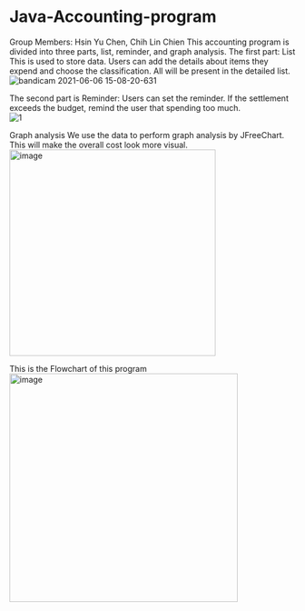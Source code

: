 # Java-Accounting-program
Group Members: Hsin Yu Chen, Chih Lin Chien
This accounting program is divided into three parts, list, reminder, and graph analysis.
The first part:
List
This is used to store data. Users can add the details about items they expend and choose the classification. All will be present in the detailed list. <br>
![bandicam 2021-06-06 15-08-20-631](https://github.com/shellychen1221/Java-Accounting-program/assets/80396999/67310254-ebb5-4e3c-ae2c-2390cdcdeb64)

The second part is Reminder:
Users can set the reminder. If the settlement exceeds the budget, remind the user that spending too much. <br>
![1](https://github.com/shellychen1221/Java-Accounting-program/assets/80396999/81103cb3-1697-49c4-944a-1fd883be2af8)



Graph analysis
We use the data to perform graph analysis by JFreeChart. This will make the overall cost look more visual. <br>
<img width="363" alt="image" src="https://github.com/shellychen1221/Java-Accounting-program/assets/80396999/3c574e17-3ab3-4aeb-b191-69bfaaa5d03b">





This is the Flowchart of this program </br>
<img width="402" alt="image" src="https://github.com/shellychen1221/Java-Accounting-program/assets/80396999/65adfb8d-8f99-4df3-935f-de6e096b343d">




